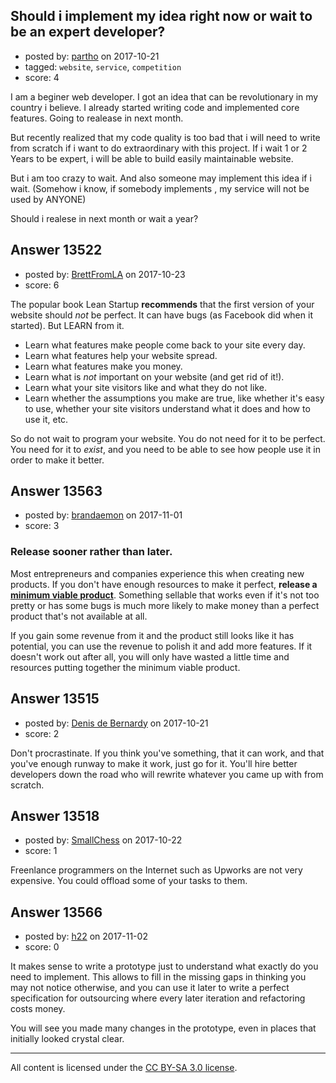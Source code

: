 ## Should i implement my idea right now or wait to be an expert developer?

- posted by: [partho](https://stackexchange.com/users/5058446/partho) on 2017-10-21
- tagged: `website`, `service`, `competition`
- score: 4

<p>I am a beginer web developer. I got an idea that can be revolutionary in my country i believe. I already started writing code and implemented core features. Going to realease in next month.</p>

<p>But recently realized that my code quality is too bad that i will need to write from scratch if i want to do extraordinary with this project. If i wait 1 or 2 Years to be expert, i will be able to build easily maintainable website.</p>

<p>But i am too crazy to wait. And also someone may implement this idea  if i wait. (Somehow i know, if somebody implements , my service will not be used by ANYONE)</p>

<p>Should i realese in next month or wait a year?</p>



## Answer 13522

- posted by: [BrettFromLA](https://stackexchange.com/users/2813127/brettfromla) on 2017-10-23
- score: 6

<p>The popular book Lean Startup <strong>recommends</strong> that the first version of your website should <em>not</em> be perfect. It can have bugs (as Facebook did when it started). But LEARN from it.</p>

<ul>
<li>Learn what features make people come back to your site every day.</li>
<li>Learn what features help your website spread.</li>
<li>Learn what features make you money.</li>
<li>Learn what is <em>not</em> important on your website (and get rid of it!).</li>
<li>Learn what your site visitors like and what they do not like.</li>
<li>Learn whether the assumptions you make are true, like whether it's easy to use, whether your site visitors understand what it does and how to use it, etc.</li>
</ul>

<p>So do not wait to program your website. You do not need for it to be perfect. You need for it to <em>exist</em>, and you need to be able to see how people use it in order to make it better.</p>



## Answer 13563

- posted by: [brandaemon](https://stackexchange.com/users/5780101/brandaemon) on 2017-11-01
- score: 3

<h3>Release sooner rather than later.</h3>

<p>Most entrepreneurs and companies experience this when creating new products.  If you don't have enough resources to make it perfect, <strong>release a <a href="https://en.wikipedia.org/wiki/Minimum_viable_product" rel="nofollow noreferrer">minimum viable product</a></strong>.  Something sellable that works even if it's not too pretty or has some bugs is much more likely to make money than a perfect product that's not available at all.</p>

<p>If you gain some revenue from it and the product still looks like it has potential, you can use the revenue to polish it and add more features.  If it doesn't work out after all, you will only have wasted a little time and resources putting together the minimum viable product.</p>



## Answer 13515

- posted by: [Denis de Bernardy](https://stackexchange.com/users/182468/denis-de-bernardy) on 2017-10-21
- score: 2

<p>Don't procrastinate. If you think you've something, that it can work, and that you've enough runway to make it work, just go for it. You'll hire better developers down the road who will rewrite whatever you came up with from scratch.</p>



## Answer 13518

- posted by: [SmallChess](https://stackexchange.com/users/124226/smallchess) on 2017-10-22
- score: 1

<p>Freenlance programmers on the Internet such as Upworks are not very expensive. You could offload some of your tasks to them.</p>



## Answer 13566

- posted by: [h22](https://stackexchange.com/users/167824/h22) on 2017-11-02
- score: 0

<p>It makes sense to write a prototype just to understand what exactly do you need to implement. This allows to fill in the missing gaps in thinking you may not notice otherwise, and you can use it later to write a perfect specification for outsourcing where every later iteration and refactoring costs money. </p>

<p>You will see you made many changes in the prototype, even in places that initially looked crystal clear. </p>




---

All content is licensed under the [CC BY-SA 3.0 license](https://creativecommons.org/licenses/by-sa/3.0/).
